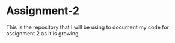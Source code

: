 # Assignment-2
This is the repository that I will be using to document my code for assignment 2 as it is growing.
